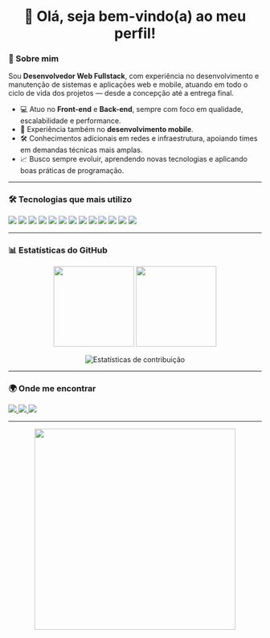 <h1 align="center">👋 Olá, seja bem-vindo(a) ao meu perfil!</h1>

### 🚀 Sobre mim
Sou **Desenvolvedor Web Fullstack**, com experiência no desenvolvimento e manutenção de sistemas e aplicações web e mobile, atuando em todo o ciclo de vida dos projetos — desde a concepção até a entrega final.  

- 💻 Atuo no **Front-end** e **Back-end**, sempre com foco em qualidade, escalabilidade e performance.  
- 📱 Experiência também no **desenvolvimento mobile**.  
- 🛠️ Conhecimentos adicionais em redes e infraestrutura, apoiando times em demandas técnicas mais amplas.  
- 📈 Busco sempre evoluir, aprendendo novas tecnologias e aplicando boas práticas de programação.  

---

### 🛠️ Tecnologias que mais utilizo
<p align="left">
  <img src="https://img.shields.io/badge/Node.js-339933?style=for-the-badge&logo=node.js&logoColor=white"/>
  <img src="https://img.shields.io/badge/MongoDB-4ea94b?style=for-the-badge&logo=mongodb&logoColor=white"/>
  <img src="https://img.shields.io/badge/React-20232a?style=for-the-badge&logo=react&logoColor=61dafb"/>
  <img src="https://img.shields.io/badge/Angular-DD0031?style=for-the-badge&logo=angular&logoColor=white"/>
  <img src="https://img.shields.io/badge/TailwindCSS-38b2ac?style=for-the-badge&logo=tailwind-css&logoColor=white"/>
  <img src="https://img.shields.io/badge/JavaScript-f7df1e?style=for-the-badge&logo=javascript&logoColor=black"/>
  <img src="https://img.shields.io/badge/TypeScript-007acc?style=for-the-badge&logo=typescript&logoColor=white"/>
  <img src="https://img.shields.io/badge/PHP-777bb4?style=for-the-badge&logo=php&logoColor=white"/>
  <img src="https://img.shields.io/badge/Laravel-ff2d20?style=for-the-badge&logo=laravel&logoColor=white"/>
  <img src="https://img.shields.io/badge/HTML5-e34f26?style=for-the-badge&logo=html5&logoColor=white"/>
  <img src="https://img.shields.io/badge/CSS3-1572b6?style=for-the-badge&logo=css3&logoColor=white"/>
  <img src="https://img.shields.io/badge/Kotlin-7f52ff?style=for-the-badge&logo=kotlin&logoColor=white"/>
  <img src="https://img.shields.io/badge/Vue.js-35495e?style=for-the-badge&logo=vue.js&logoColor=4fc08d"/>
</p>

---

### 📊 Estatísticas do GitHub
<div align="center">
  <img height="160em" src="https://github-readme-stats.vercel.app/api?username=PedroDantas14&show_icons=true&theme=radical&include_all_commits=true&count_private=true"/>
  <img height="160em" src="https://github-readme-stats.vercel.app/api/top-langs/?username=PedroDantas14&layout=compact&langs_count=8&theme=radical"/>
  
  ![Estatísticas de contribuição](https://github-readme-activity-graph.vercel.app/graph?username=PedroDantas14&theme=redical&hide_border=true&area=true)
</div>

---

### 🌍 Onde me encontrar
<p align="left">
  <a href="https://www.linkedin.com/in/pedro-alves-desenvolvedor" target="_blank">
    <img src="https://img.shields.io/badge/LinkedIn-0a66c2?style=for-the-badge&logo=linkedin&logoColor=white"/>
  </a>
  <a href="https://www.instagram.com/srpedro12_/" target="_blank">
    <img src="https://img.shields.io/badge/Instagram-E4405F?style=for-the-badge&logo=instagram&logoColor=white"/>
  </a>
  <a href="mailto:seuemail@gmail.com">
    <img src="https://img.shields.io/badge/Gmail-D14836?style=for-the-badge&logo=gmail&logoColor=white"/>
  </a>
</p>

---

<div align="center">
  <img src="https://media1.giphy.com/media/v1.Y2lkPTc5MGI3NjExM3lhbTZma2NrZ281ZWNtMDFybmlyNWMyemhibmtjamN4NWUwY3BrYiZlcD12MV9pbnRlcm5hbF9naWZfYnlfaWQmY3Q9Zw/ASd0Ukj0y3qMM/giphy.gif" width="400"/>
</div>
